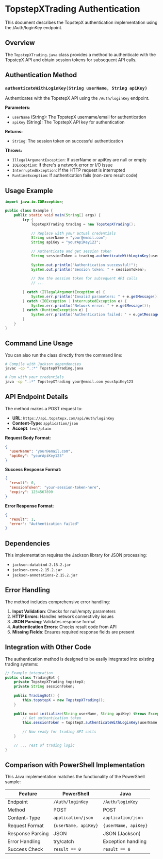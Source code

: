 # TopstepXTrading Authentication

This document describes the TopstepX authentication implementation using the /Auth/loginKey endpoint.

## Overview

The `TopstepXTrading.java` class provides a method to authenticate with the TopstepX API and obtain session tokens for subsequent API calls.

## Authentication Method

### `authenticateWithLoginKey(String userName, String apiKey)`

Authenticates with the TopstepX API using the `/Auth/loginKey` endpoint.

**Parameters:**
- `userName` (String): The TopstepX username/email for authentication
- `apiKey` (String): The TopstepX API key for authentication

**Returns:**
- `String`: The session token on successful authentication

**Throws:**
- `IllegalArgumentException`: If userName or apiKey are null or empty
- `IOException`: If there's a network error or I/O issue
- `InterruptedException`: If the HTTP request is interrupted
- `RuntimeException`: If authentication fails (non-zero result code)

## Usage Example

```java
import java.io.IOException;

public class Example {
    public static void main(String[] args) {
        try {
            TopstepXTrading trading = new TopstepXTrading();
            
            // Replace with your actual credentials
            String userName = "your@email.com";
            String apiKey = "yourApiKey123";
            
            // Authenticate and get session token
            String sessionToken = trading.authenticateWithLoginKey(userName, apiKey);
            
            System.out.println("Authentication successful!");
            System.out.println("Session token: " + sessionToken);
            
            // Use the session token for subsequent API calls
            // ...
            
        } catch (IllegalArgumentException e) {
            System.err.println("Invalid parameters: " + e.getMessage());
        } catch (IOException | InterruptedException e) {
            System.err.println("Network error: " + e.getMessage());
        } catch (RuntimeException e) {
            System.err.println("Authentication failed: " + e.getMessage());
        }
    }
}
```

## Command Line Usage

You can also run the class directly from the command line:

```bash
# Compile with Jackson dependencies
javac -cp ".:*" TopstepXTrading.java

# Run with your credentials
java -cp ".:*" TopstepXTrading your@email.com yourApiKey123
```

## API Endpoint Details

The method makes a POST request to:
- **URL**: `https://api.topstepx.com/api/Auth/loginKey`
- **Content-Type**: `application/json`
- **Accept**: `text/plain`

**Request Body Format:**
```json
{
  "userName": "your@email.com",
  "apiKey": "yourApiKey123"
}
```

**Success Response Format:**
```json
{
  "result": 0,
  "sessionToken": "your-session-token-here",
  "expiry": 1234567890
}
```

**Error Response Format:**
```json
{
  "result": 1,
  "error": "Authentication failed"
}
```

## Dependencies

This implementation requires the Jackson library for JSON processing:
- `jackson-databind-2.15.2.jar`
- `jackson-core-2.15.2.jar`
- `jackson-annotations-2.15.2.jar`

## Error Handling

The method includes comprehensive error handling:

1. **Input Validation**: Checks for null/empty parameters
2. **HTTP Errors**: Handles network connectivity issues
3. **JSON Parsing**: Validates response format
4. **Authentication Errors**: Checks result code from API
5. **Missing Fields**: Ensures required response fields are present

## Integration with Other Code

The authentication method is designed to be easily integrated into existing trading systems:

```java
// Example integration
public class TradingBot {
    private TopstepXTrading topstepX;
    private String sessionToken;
    
    public TradingBot() {
        this.topstepX = new TopstepXTrading();
    }
    
    public void initialize(String userName, String apiKey) throws Exception {
        // Get authentication token
        this.sessionToken = topstepX.authenticateWithLoginKey(userName, apiKey);
        
        // Now ready for trading API calls
    }
    
    // ... rest of trading logic
}
```

## Comparison with PowerShell Implementation

This Java implementation matches the functionality of the PowerShell sample:

| Feature | PowerShell | Java |
|---------|------------|------|
| Endpoint | `/Auth/loginKey` | `/Auth/loginKey` |
| Method | POST | POST |
| Content-Type | `application/json` | `application/json` |
| Request Format | `{userName, apiKey}` | `{userName, apiKey}` |
| Response Parsing | JSON | JSON (Jackson) |
| Error Handling | try/catch | Exception handling |
| Success Check | `result == 0` | `result == 0` |